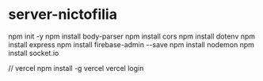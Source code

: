 # server-nictofilia

npm init -y
npm install body-parser
npm install cors
npm install dotenv
npm install express
npm install firebase-admin --save
npm install nodemon
npm install socket.io


// vercel
npm install -g vercel
vercel login